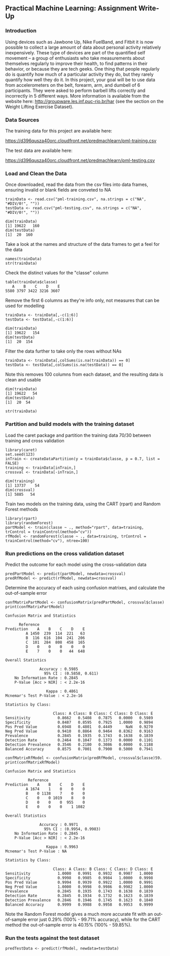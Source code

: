 ## Practical Machine Learning: Assignment Write-Up

### Introduction

Using devices such as Jawbone Up, Nike FuelBand, and Fitbit it is now possible to collect a large amount of data about personal activity relatively inexpensively. These type of devices are part of the quantified self movement – a group of enthusiasts who take measurements about themselves regularly to improve their health, to find patterns in their behavior, or because they are tech geeks. One thing that people regularly do is quantify how much of a particular activity they do, but they rarely quantify how well they do it. In this project, your goal will be to use data from accelerometers on the belt, forearm, arm, and dumbell of 6 participants. They were asked to perform barbell lifts correctly and incorrectly in 5 different ways. More information is available from the website here: http://groupware.les.inf.puc-rio.br/har (see the section on the Weight Lifting Exercise Dataset).

### Data Sources

The training data for this project are available here:

https://d396qusza40orc.cloudfront.net/predmachlearn/pml-training.csv

The test data are available here:

https://d396qusza40orc.cloudfront.net/predmachlearn/pml-testing.csv

### Load and Clean the Data

Once downloaded, read the data from the csv files into data frames, ensuring invalid or blank fields are conveted to NA
<!-- -->
    trainData <- read.csv("pml-training.csv", na.strings = c("NA", "#DIV/0!", ""))
    testData <- read.csv("pml-testing.csv", na.strings = c("NA", "#DIV/0!", ""))

    dim(trainData)
    [1] 19622   160
    dim(testData)
    [1]  20  160

Take a look at the names and structure of the data frames to get a feel for the data
<!-- -->
    names(trainData)
    str(trainData)

Check the distinct values for the "classe" column
<!-- -->
    table(trainData$classe)
       A    B    C    D    E 
    5580 3797 3422 3216 3607

Remove the first 6 columns as they're info only, not measures that can be used for modelling
<!-- -->
    trainData <- trainData[,-c(1:6)]
    testData <- testData[,-c(1:6)]
    
    dim(trainData)
    [1] 19622   154
    dim(testData)
    [1]  20  154

Filter the data further to take only the rows without NAs
<!-- -->
    trainData <- trainData[,colSums(is.na(trainData)) == 0]
    testData <- testData[,colSums(is.na(testData)) == 0]

Note this removes 100 columns from each dataset, and the resulting data is clean and usable
<!-- -->
    dim(trainData)
    [1] 19622   54
    dim(testData)
    [1]  20  54
    
    str(trainData)

### Partition and build models with the training dataset

Load the caret package and partition the training data 70/30 between training and cross validation
<!-- -->
    library(caret)
    set.seed(123)
    inTrain <- createDataPartition(y = trainData$classe, p = 0.7, list = FALSE)
    training <- trainData[inTrain,]
    crossval <- trainData[-inTrain,]
    
    dim(training)
    [1] 13737    54
    dim(crossval)
    [1] 5885   54

Train two models on the training data, using the CART (rpart) and Random Forest methods
<!-- -->
    library(rpart)
    library(randomForest)
    partModel <- train(classe ~ ., method="rpart", data=training, trControl = trainControl(method="cv")) 
    rfModel <- randomForest(classe ~ ., data=training, trControl = trainControl(method="cv"), ntree=100)

### Run predictions on the cross validation dataset

Predict the outcome for each model using the cross-validation data
<!-- -->
    predPartModel <- predict(partModel, newdata=crossval)
    predRfModel <- predict(rfModel, newdata=crossval)

Determine the accuracy of each using confusion matrixes, and calculate the out-of-sample error
<!-- -->
    confMatrixPartModel <- confusionMatrix(predPartModel, crossval$classe)
    print(confMatrixPartModel)
    
<!-- -->
    Confusion Matrix and Statistics

          Reference
    Prediction    A    B    C    D    E
             A 1450  239  114  221   63
             B  116  616  104  241  206
             C  101  284  808  458  165
             D    0    0    0    0    0
             E    7    0    0   44  648

    Overall Statistics
                                         
                   Accuracy : 0.5985         
                     95% CI : (0.5858, 0.611)
        No Information Rate : 0.2845         
        P-Value [Acc > NIR] : < 2.2e-16      
                                         
                      Kappa : 0.4861         
    Mcnemar's Test P-Value : < 2.2e-16      

    Statistics by Class:

                         Class: A Class: B Class: C Class: D Class: E
    Sensitivity            0.8662   0.5408   0.7875   0.0000   0.5989
    Specificity            0.8487   0.8595   0.7925   1.0000   0.9894
    Pos Pred Value         0.6948   0.4801   0.4449      NaN   0.9270
    Neg Pred Value         0.9410   0.8864   0.9464   0.8362   0.9163
    Prevalence             0.2845   0.1935   0.1743   0.1638   0.1839
    Detection Rate         0.2464   0.1047   0.1373   0.0000   0.1101
    Detection Prevalence   0.3546   0.2180   0.3086   0.0000   0.1188
    Balanced Accuracy      0.8575   0.7001   0.7900   0.5000   0.7941

<!-- -->
    confMatrixRfModel <- confusionMatrix(predRfModel, crossval$classe)59.
    print(confMatrixRfModel)

<!-- -->
    Confusion Matrix and Statistics

              Reference
    Prediction    A    B    C    D    E
             A 1674    1    0    0    0
             B    0 1138    7    0    0
             C    0    0 1019    8    0
             D    0    0    0  955    0
             E    0    0    0    1 1082

    Overall Statistics
                                          
                   Accuracy : 0.9971          
                     95% CI : (0.9954, 0.9983)
        No Information Rate : 0.2845          
        P-Value [Acc > NIR] : < 2.2e-16       
                                          
                      Kappa : 0.9963          
    Mcnemar's Test P-Value : NA              

    Statistics by Class:

                         Class: A Class: B Class: C Class: D Class: E
    Sensitivity            1.0000   0.9991   0.9932   0.9907   1.0000
    Specificity            0.9998   0.9985   0.9984   1.0000   0.9998
    Pos Pred Value         0.9994   0.9939   0.9922   1.0000   0.9991
    Neg Pred Value         1.0000   0.9998   0.9986   0.9982   1.0000
    Prevalence             0.2845   0.1935   0.1743   0.1638   0.1839
    Detection Rate         0.2845   0.1934   0.1732   0.1623   0.1839
    Detection Prevalence   0.2846   0.1946   0.1745   0.1623   0.1840
    Balanced Accuracy      0.9999   0.9988   0.9958   0.9953   0.9999

Note the Random Forest model gives a much more accurate fit with an out-of-sample error just 0.29% (100% - 99.71% accuracy), while for the CART method the out-of-sample error is 40.15% (100% - 59.85%). 

### Run the tests against the test dataset
<!-- -->
    predTestData <- predict(rfModel, newdata=testData)






